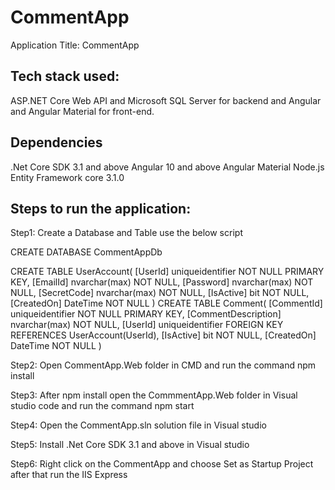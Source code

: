 # CommentApp
Application Title: CommentApp

Tech stack used:
-------------------
ASP.NET Core Web API and Microsoft SQL Server for backend and Angular and Angular Material for front-end.

Dependencies
------------------
.Net Core SDK 3.1 and above
Angular 10 and above
Angular Material
Node.js 
Entity Framework core 3.1.0


Steps to run the application:
--------------------------------
Step1: Create a Database and Table use the below script
       
CREATE DATABASE CommentAppDb

CREATE TABLE UserAccount(
  [UserId] uniqueidentifier NOT NULL PRIMARY KEY,
  [EmailId] nvarchar(max) NOT NULL,
  [Password] nvarchar(max) NOT NULL,
  [SecretCode] nvarchar(max) NOT NULL,
  [IsActive] bit NOT NULL,
  [CreatedOn] DateTime NOT NULL
)
CREATE TABLE Comment(
  [CommentId] uniqueidentifier NOT NULL PRIMARY KEY,
  [CommentDescription] nvarchar(max) NOT NULL,
  [UserId] uniqueidentifier FOREIGN KEY REFERENCES UserAccount(UserId),
  [IsActive] bit NOT NULL,
  [CreatedOn] DateTime NOT NULL
)

Step2: Open CommentApp.Web folder in CMD and run the command npm install

Step3: After npm install open the CommmentApp.Web folder in Visual studio code and run the command npm start

Step4: Open the CommentApp.sln solution file in Visual studio

Step5: Install .Net Core SDK 3.1 and above in Visual studio

Step6: Right click on the CommentApp and choose Set as Startup Project after that run the IIS Express
